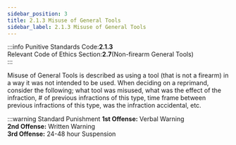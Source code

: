 ```yaml
---
sidebar_position: 3
title: 2.1.3 Misuse of General Tools 
sidebar_label: 2.1.3 Misuse of General Tools 
---
```


:::info
Punitive Standards Code:<Highlight color="#E46C07">**2.1.3**</Highlight> <br />
Relevant Code of Ethics Section:<Highlight color="#18A304">**2.7**</Highlight>(Non-firearm General Tools) <br />
:::

Misuse of General Tools is described as using a tool (that is not a firearm) in a way it was not intended to be used. When deciding on a reprimand, consider the following; what tool was misused, what
was the effect of the infraction, # of previous infractions of this type, time frame between previous infractions of this type, was the infraction accidental, etc.

:::warning Standard Punishment
**1st Offense:** Verbal Warning <br />
**2nd Offense:** Written Warning <br />
**3rd Offense:** 24-48 hour Suspension